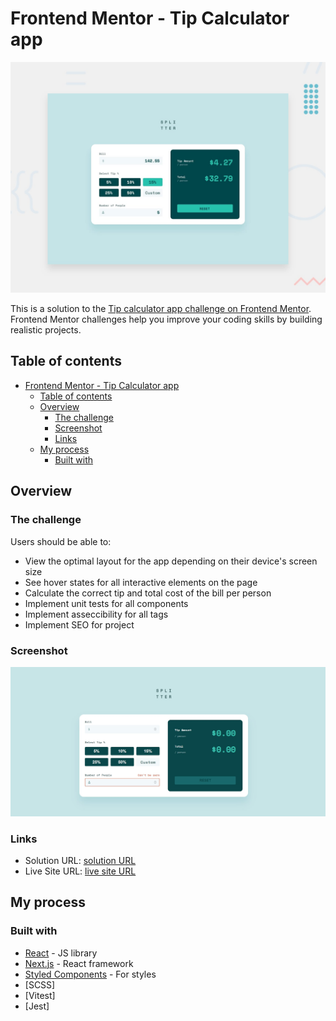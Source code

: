 # Frontend Mentor - Tip Calculator app

![Design preview for the Tip calculator app coding challenge](./public/desktop-preview.jpg)

This is a solution to the [Tip calculator app challenge on Frontend Mentor](https://www.frontendmentor.io/challenges/tip-calculator-app-ugJNGbJUX). Frontend Mentor challenges help you improve your coding skills by building realistic projects.

## Table of contents

- [Frontend Mentor - Tip Calculator app](#frontend-mentor---tip-calculator-app)
  - [Table of contents](#table-of-contents)
  - [Overview](#overview)
    - [The challenge](#the-challenge)
    - [Screenshot](#screenshot)
    - [Links](#links)
  - [My process](#my-process)
    - [Built with](#built-with)

## Overview

### The challenge

Users should be able to:

- View the optimal layout for the app depending on their device's screen size
- See hover states for all interactive elements on the page
- Calculate the correct tip and total cost of the bill per person
- Implement unit tests for all components
- Implement asseccibility for all tags
- Implement SEO for project

### Screenshot

![](./public/screenshot.jpg)

### Links

- Solution URL: [solution URL](https://github.com/SecretariatV/FM-TIP-Calculator)
- Live Site URL: [live site URL](https://secretariatv.github.io/FM-TIP-Calculator)

## My process

### Built with

- [React](https://reactjs.org/) - JS library
- [Next.js](https://nextjs.org/) - React framework
- [Styled Components](https://styled-components.com/) - For styles
- [SCSS]
- [Vitest]
- [Jest]

